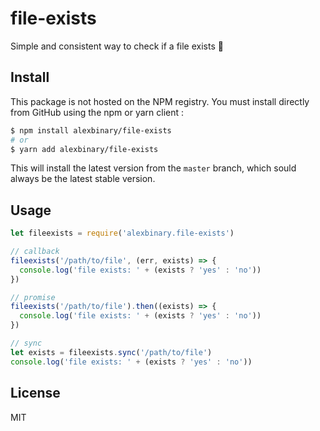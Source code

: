 # file-exists
Simple and consistent way to check if a file exists 🔎

## Install

This package is not hosted on the NPM registry.
You must install directly from GitHub using the npm or yarn client :

```bash
$ npm install alexbinary/file-exists
# or
$ yarn add alexbinary/file-exists
```

This will install the latest version from the `master` branch, which sould always be the latest stable version.

## Usage

```javascript
let fileexists = require('alexbinary.file-exists')

// callback
fileexists('/path/to/file', (err, exists) => {
  console.log('file exists: ' + (exists ? 'yes' : 'no'))
})

// promise
fileexists('/path/to/file').then((exists) => {
  console.log('file exists: ' + (exists ? 'yes' : 'no'))
})

// sync
let exists = fileexists.sync('/path/to/file')
console.log('file exists: ' + (exists ? 'yes' : 'no'))
```

## License

MIT
